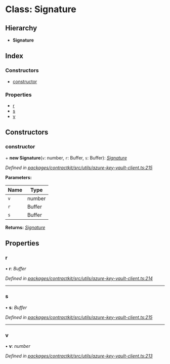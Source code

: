 # Class: Signature

## Hierarchy

* **Signature**

## Index

### Constructors

* [constructor](_utils_azure_key_vault_client_.signature.md#constructor)

### Properties

* [r](_utils_azure_key_vault_client_.signature.md#r)
* [s](_utils_azure_key_vault_client_.signature.md#s)
* [v](_utils_azure_key_vault_client_.signature.md#v)

## Constructors

###  constructor

\+ **new Signature**(`v`: number, `r`: Buffer, `s`: Buffer): *[Signature](_utils_azure_key_vault_client_.signature.md)*

*Defined in [packages/contractkit/src/utils/azure-key-vault-client.ts:215](https://github.com/celo-org/celo-monorepo/blob/master/packages/contractkit/src/utils/azure-key-vault-client.ts#L215)*

**Parameters:**

Name | Type |
------ | ------ |
`v` | number |
`r` | Buffer |
`s` | Buffer |

**Returns:** *[Signature](_utils_azure_key_vault_client_.signature.md)*

## Properties

###  r

• **r**: *Buffer*

*Defined in [packages/contractkit/src/utils/azure-key-vault-client.ts:214](https://github.com/celo-org/celo-monorepo/blob/master/packages/contractkit/src/utils/azure-key-vault-client.ts#L214)*

___

###  s

• **s**: *Buffer*

*Defined in [packages/contractkit/src/utils/azure-key-vault-client.ts:215](https://github.com/celo-org/celo-monorepo/blob/master/packages/contractkit/src/utils/azure-key-vault-client.ts#L215)*

___

###  v

• **v**: *number*

*Defined in [packages/contractkit/src/utils/azure-key-vault-client.ts:213](https://github.com/celo-org/celo-monorepo/blob/master/packages/contractkit/src/utils/azure-key-vault-client.ts#L213)*
